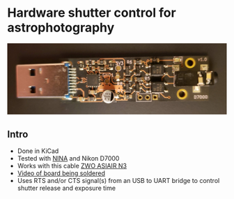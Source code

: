 # Hardware shutter control for astrophotography 

![Top](V1.0_top.jpg)

## Intro
* Done in KiCad 
* Tested with [NINA]( https://nighttime-imaging.eu/ ) and Nikon D7000
* Works with this cable [ZWO ASIAIR N3]( https://astronomy-imaging-camera.com/product/zwo-shutter-release-cable-for-asiair-pro )
* [Video of board being soldered]( https://www.youtube.com/watch?v=h37NhTkAf3A&t)
* Uses RTS and/or CTS signal(s) from an USB to UART bridge to control shutter release and exposure time
